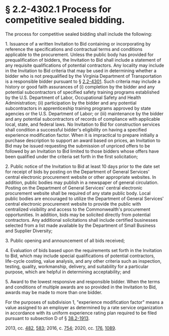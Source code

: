 # § 2.2-4302.1 Process for competitive sealed bidding.

<p>The process for competitive sealed bidding shall include the following:</p><p>1. Issuance of a written Invitation to Bid containing or incorporating by reference the specifications and contractual terms and conditions applicable to the procurement. Unless the public body has provided for prequalification of bidders, the Invitation to Bid shall include a statement of any requisite qualifications of potential contractors. Any locality may include in the Invitation to Bid criteria that may be used in determining whether a bidder who is not prequalified by the Virginia Department of Transportation is a responsible bidder pursuant to § <a href='/vacode/2.2-4301/'>2.2-4301</a>. Such criteria may include a history or good faith assurances of (i) completion by the bidder and any potential subcontractors of specified safety training programs established by the U.S. Department of Labor, Occupational Safety and Health Administration; (ii) participation by the bidder and any potential subcontractors in apprenticeship training programs approved by state agencies or the U.S. Department of Labor; or (iii) maintenance by the bidder and any potential subcontractors of records of compliance with applicable local, state, and federal laws. No Invitation to Bid for construction services shall condition a successful bidder's eligibility on having a specified experience modification factor. When it is impractical to prepare initially a purchase description to support an award based on prices, an Invitation to Bid may be issued requesting the submission of unpriced offers to be followed by an Invitation to Bid limited to those bidders whose offers have been qualified under the criteria set forth in the first solicitation;</p><p>2. Public notice of the Invitation to Bid at least 10 days prior to the date set for receipt of bids by posting on the Department of General Services' central electronic procurement website or other appropriate websites. In addition, public bodies may publish in a newspaper of general circulation. Posting on the Department of General Services' central electronic procurement website shall be required of any state public body. Local public bodies are encouraged to utilize the Department of General Services' central electronic procurement website to provide the public with centralized visibility and access to the Commonwealth's procurement opportunities. In addition, bids may be solicited directly from potential contractors. Any additional solicitations shall include certified businesses selected from a list made available by the Department of Small Business and Supplier Diversity;</p><p>3. Public opening and announcement of all bids received;</p><p>4. Evaluation of bids based upon the requirements set forth in the Invitation to Bid, which may include special qualifications of potential contractors, life-cycle costing, value analysis, and any other criteria such as inspection, testing, quality, workmanship, delivery, and suitability for a particular purpose, which are helpful in determining acceptability; and</p><p>5. Award to the lowest responsive and responsible bidder. When the terms and conditions of multiple awards are so provided in the Invitation to Bid, awards may be made to more than one bidder.</p><p>For the purposes of subdivision 1, "experience modification factor" means a value assigned to an employer as determined by a rate service organization in accordance with its uniform experience rating plan required to be filed pursuant to subsection D of § <a href='/vacode/38.2-1913/'>38.2-1913</a>.</p><p>2013, cc. <a href='http://lis.virginia.gov/cgi-bin/legp604.exe?131+ful+CHAP0482'>482</a>, <a href='http://lis.virginia.gov/cgi-bin/legp604.exe?131+ful+CHAP0583'>583</a>; 2016, c. <a href='http://lis.virginia.gov/cgi-bin/legp604.exe?161+ful+CHAP0754'>754</a>; 2020, cc. <a href='http://lis.virginia.gov/cgi-bin/legp604.exe?201+ful+CHAP0176'>176</a>, <a href='http://lis.virginia.gov/cgi-bin/legp604.exe?201+ful+CHAP1089'>1089</a>.</p>